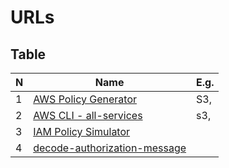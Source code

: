 # URLs

## Table
| N | Name                                                                        | E.g. |
| - | --------------------------------------------------------------------------- | ---- |
| 1 | [AWS Policy Generator](http://awspolicygen.s3.amazonaws.com/policygen.html) | S3,  |
| 2 | [AWS CLI - all-services](https://docs.aws.amazon.com/cli/latest/reference/#available-services) |s3, |
| 3 | [IAM Policy Simulator](https://policysim.aws.amazon.com/) | |
| 4 | [decode-authorization-message](https://docs.aws.amazon.com/cli/latest/reference/sts/decode-authorization-message.html) | |
